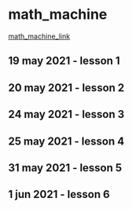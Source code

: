 # math_machine

[math_machine_link](https://www.youtube.com/watch?v=Al_WbyKFpdI&list=PL9SnRnlzoyX32lX7zNawatnGQP7IPLIi5)

## 19 may 2021 - lesson 1

## 20 may 2021 - lesson 2

## 24 may 2021 - lesson 3

## 25 may 2021 - lesson 4

## 31 may 2021 - lesson 5

## 1 jun 2021 - lesson 6